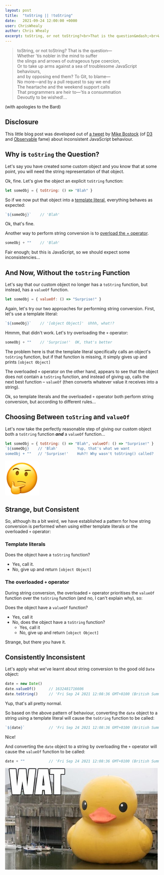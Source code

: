 ```yaml
---
layout: post
title:  "toString || !toString"
date:   2021-09-24 12:00:00 +0000
user: ChrisWhealy
author: Chris Whealy
excerpt: toString, or not toString?<br>That is the question&mdash;<br>Whether 'tis nobler in the mind to suffer the slings and arrows of ourageous type coercion...
---
```


> toString, or not toString? That is the question&mdash;<br>
> Whether 'tis nobler in the mind to suffer<br>
> the slings and arrows of outrageous type coercion,<br>
> Or to take up arms against a sea of troublesome JavaScript behaviours,<br>
> and by opposing end them? To Git, to blame&mdash;<br>
> No more&mdash;and by a pull request to say we end<br>
> The heartache and the weekend support calls<br>
> That programmers are heir to&mdash;’tis a consummation<br>
> Devoutly to be wished!...

(with apologies to the Bard)

## Disclosure

This little blog post was developed out of [a tweet](https://twitter.com/mbostock/status/1441227623082840067) by [Mike Bostock](https://bost.ocks.org/mike/) (of [D3](https://d3js.org/) and [Observable](https://observablehq.com/) fame) about inconsistent JavaScript behaviour.

## Why is `toString` the Question?

Let's say you have created some custom object and you know that at some point, you will need the string representation of that object.

Ok, fine.  Let's give the object an explicit `toString` function:

```javascript
let someObj = { toString: () => "Blah" }
```

So if we now put that object into a [template literal](https://developer.mozilla.org/en-US/docs/Web/JavaScript/Reference/Template_literals), everything behaves as expected:

```javascript
`${someObj}`    // 'Blah'
```

Ok, that's fine.

Another way to perform string conversion is to [overload the + operator](../InsideJavaScript/01%20Type%20Coercion/01.2/README.md#overloading-the--operator).

```javascript
someObj + ""    // 'Blah'
```

Fair enough; but this is JavaScript, so we should expect some inconsistencies...

## And Now, Without the `toString` Function

Let's say that our custom object no longer has a `toString` function, but instead, has a `valueOf` function.

```javascript
let someObj = { valueOf: () => "Surprise!" }
```

Again, let's try our two approaches for performing string conversion.  First, let's use a template literal:

```javascript
`${someObj}`    // '[object Object]'  Uhhh, what!?
```

Hmmm, that didn't work.  Let's try overloading the `+` operator:

```javascript
someObj + ""    // 'Surprise!'  OK, that's better
```

The problem here is that the template literal specifically calls an object's `toString` function, but if that function is missing, it simply gives up and prints `[object Object]`

The overloaded `+` operator on the other hand, appears to see that the object does not contain a `toString` function, and instead of giving up, calls the next best function &ndash; `valueOf` (then converts whatever value it receives into a string).

Ok, so template literals and the overloaded `+` operator both perform string conversion, but according to different rules...

## Choosing Between `toString` and `valueOf`

Let's now take the perfectly reasonable step of giving our custom object both a `toString` function ***and*** a `valueOf` function...

```javascript
let someObj = { toString: () => "Blah", valueOf: () => "Surprise!" }
`${someObj}    // 'Blah'         Yup, that's what we want
someObj + ""   // 'Surprise!'    Huh?! Why wasn't toString() called?
```

![Think](/assets/ChrisWhealy/Think.png)

## Strange, but Consistent

So, although its a bit weird, we have established a pattern for how string conversion is performed when using either template literals or the overloaded `+` operator:

### Template literals

Does the object have a `toString` function?

  * Yes, call it.
  * No, give up and return `[object Object]`

### The overloaded `+` operator

During string conversion, the overloaded `+` operator prioritises the `valueOf` function over the `toString` function (and no, I can't explain why), so:

Does the object have a `valueOf` function?

* Yes, call it
* No, does the object have a `toString` function?
   * Yes, call it
   * No, give up and return `[object Object]`

Strange, but there you have it.

## Consistently Inconsistent

Let's apply what we've learnt about string conversion to the good old `Date` object:

```javascript
date = new Date()
date.valueOf()      // 1632481716606
date.toString()     // 'Fri Sep 24 2021 12:08:36 GMT+0100 (British Summer Time)'
```

Yup, that's all pretty normal.

So based on the above pattern of behaviour, converting the `date` object to a string using a template literal will cause the `toString` function to be called:

```javascript
`${date}`           // 'Fri Sep 24 2021 12:08:36 GMT+0100 (British Summer Time)'
```

Nice!

And converting the `date` object to a string by overloading the `+` operator will cause the `valueOf` function to be called:

```javascript
date + ""           // 'Fri Sep 24 2021 12:08:36 GMT+0100 (British Summer Time)'
```

![WAT](/assets/ChrisWhealy/wat.jpeg)
